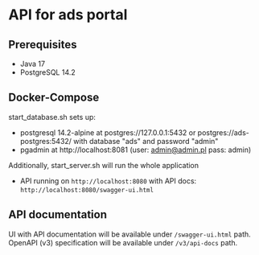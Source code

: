 # API for ads portal

## Prerequisites

- Java 17
- PostgreSQL 14.2

## Docker-Compose

start_database.sh sets up:

- postgresql 14.2-alpine at postgres://127.0.0.1:5432 or postgres://ads-postgres:5432/
  with database "ads" and password "admin"
- pgadmin at http://localhost:8081 (user: admin@admin.pl pass: admin)

Additionally, start_server.sh will run the whole application 
- API running on `http://localhost:8080` with API docs: `http://localhost:8080/swagger-ui.html`

## API documentation

UI with API documentation will be available under `/swagger-ui.html` path. OpenAPI (v3) specification will be available under `/v3/api-docs` path.
